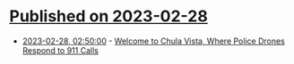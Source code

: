 # [Published on 2023-02-28](index.md)

* [2023-02-28, 02:50:00](https://soylentnews.org/article.pl?sid=23/02/27/1621246&from=rss) - [Welcome to Chula Vista, Where Police Drones Respond to 911 Calls](https://soylentnews.org/article.pl?sid=23/02/27/1621246&from=rss)
